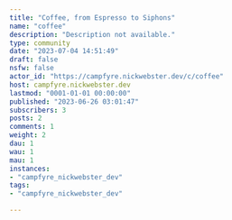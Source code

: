 ```yaml
---
title: "Coffee, from Espresso to Siphons" 
name: "coffee"
description: "Description not available."
type: community
date: "2023-07-04 14:51:49"
draft: false
nsfw: false
actor_id: "https://campfyre.nickwebster.dev/c/coffee"
host: campfyre.nickwebster.dev
lastmod: "0001-01-01 00:00:00"
published: "2023-06-26 03:01:47"
subscribers: 3
posts: 2
comments: 1
weight: 2
dau: 1
wau: 1
mau: 1
instances:
- "campfyre_nickwebster_dev"
tags: 
- "campfyre_nickwebster_dev"

---
```

